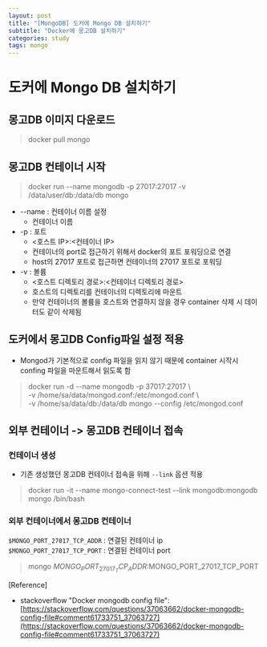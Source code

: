 ```yaml
---
layout: post
title: "[MongoDB] 도커에 Mongo DB 설치하기"
subtitle: "Docker에 몽고DB 설치하기"
categories: study
tags: mongo
---
```


# 도커에 Mongo DB 설치하기

## 몽고DB 이미지 다운로드

> docker pull mongo

## 몽고DB 컨테이너 시작

> docker run --name mongodb -p 27017:27017 -v /data/user/db:/data/db mongo

- --name : 컨테이너 이름 설정
  - 컨테이너 이름
- -p : 포트
  - <호스트 IP>:<컨테이너 IP>
  - 컨테이너의 port로 접근하기 위해서 docker의 포트 포워딩으로 연결
  - host의 27017 포트로 접근하면 컨테이너의 27017 포트로 포워딩
- -v : 볼륨
  - <호스트 디렉토리 경로>:<컨테이너 디렉토리 경로>
  - 호스트의 디렉토리를 컨테이너의 디렉토리에 마운트
  - 만약 컨테이너의 볼륨을 호스트와 연결하지 않을 경우 container 삭제 시 데이터도 같이 삭제됨

## 도커에서 몽고DB Config파일 설정 적용

- Mongod가 기본적으로 config 파일을 읽지 않기 때문에 container 시작시 confing 파일을 마운트해서 읽도록 함

> docker run -d --name mongodb -p 37017:27017 \  
> -v /home/sa/data/mongod.conf:/etc/mongod.conf \  
> -v /home/sa/data/db:/data/db mongo --config /etc/mongod.conf

## 외부 컨테이너 -> 몽고DB 컨테이너 접속

### 컨테이너 생성

- 기존 생성했던 몽고DB 컨테이너 접속을 위해 `--link` 옵션 적용

> docker run -it --name mongo-connect-test --link mongodb:mongodb mongo /bin/bash

### 외부 컨테이너에서 몽고DB 컨테이너

`$MONGO_PORT_27017_TCP_ADDR` : 연결된 컨테이너 ip  
`$MONGO_PORT_27017_TCP_PORT` : 연결된 컨테이너 port

> mongo $MONGO_PORT_27017_TCP_ADDR:$MONGO_PORT_27017_TCP_PORT

[Reference]

- stackoverflow "Docker mongodb config file": [https://stackoverflow.com/questions/37063662/docker-mongodb-config-file#comment61733751_37063727](https://stackoverflow.com/questions/37063662/docker-mongodb-config-file#comment61733751_37063727)
